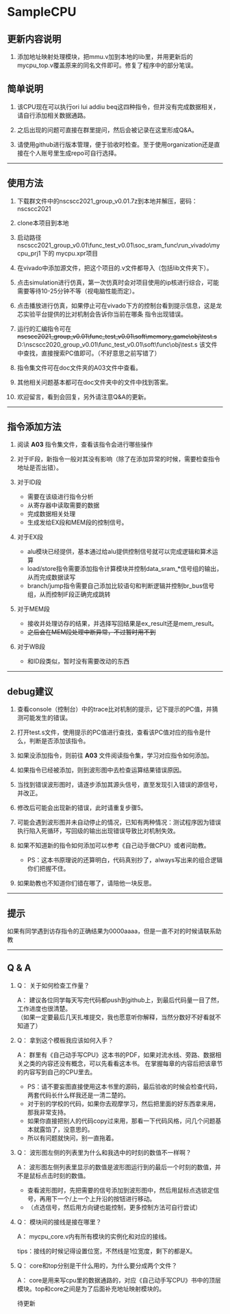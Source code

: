 # SampleCPU

## 更新内容说明

1. 添加地址映射处理模块，把mmu.v加到本地的lib里，并用更新后的mycpu_top.v覆盖原来的同名文件即可。修复了程序中的部分笔误。

## 简单说明

1. 该CPU现在可以执行ori lui addiu beq这四种指令，但并没有完成数据相关，请自行添加相关数据通路。

2. 之后出现的问题可直接在群里提问，然后会被记录在这里形成Q&A。

3. 请使用github进行版本管理，便于验收时检查。至于使用organization还是直接在个人账号里生成repo可自行选择。

***

## 使用方法
    
1. 下载群文件中的nscscc2021_group_v0.01.7z到本地并解压，密码：nscscc2021

2. clone本项目到本地

3. 启动路径 nscscc2021_group_v0.01\func_test_v0.01\soc_sram_func\run_vivado\mycpu_prj1 下的 mycpu.xpr项目

4. 在vivado中添加源文件，把这个项目的.v文件都导入（包括lib文件夹下）。

5. 点击simulation进行仿真，第一次仿真时会对项目使用的ip核进行综合，可能需要等待10-25分钟不等（视电脑性能而定）。

6. 点击播放进行仿真，如果停止可在vivado下方的控制台看到提示信息，这是龙芯实验平台提供的比对机制会告诉你当前在哪条
       指令出现错误。

7. 运行的汇编指令可在 ~~nscscc2021_group_v0.01\func_test_v0.01\soft\memory_game\obj\test.s~~ D:\nscscc2020_group_v0.01\func_test_v0.01\soft\func\obj\test.s 该文件中查找，直接搜索PC值即可。（不好意思之前写错了）

8. 指令集文件可在doc文件夹的A03文件中查看。

9. 其他相关问题基本都可在doc文件夹中的文件中找到答案。
    
10. 欢迎留言，看到会回复，另外请注意Q&A的更新。

***

## 指令添加方法

1. 阅读 __A03__ 指令集文件，查看该指令会进行哪些操作

2. 对于IF段，新指令一般对其没有影响（除了在添加异常的时候，需要检查指令地址是否出错）。

3. 对于ID段
    - 需要在该级进行指令分析
    - 从寄存器中读取需要的数据
    - 完成数据相关处理
    - 生成发给EX段和MEM段的控制信号。

4. 对于EX段
    - alu模块已经提供，基本通过给alu提供控制信号就可以完成逻辑和算术运算
    - load/store指令需要添加指令计算模块并控制data_sram_*信号组的输出，从而完成数据读写
    - branch/jump指令需要自己添加比较语句和判断逻辑并控制br_bus信号组，从而控制IF段正确完成跳转

5. 对于MEM段
    - 接收并处理访存的结果，并选择写回结果是ex_result还是mem_result。
    - ~~之后会在MEM段处理中断异常，不过暂时用不到~~

6. 对于WB段
    - 和ID段类似，暂时没有需要改动的东西

***

## debug建议

1. 查看console（控制台）中的trace比对机制的提示，记下提示的PC值，并猜测可能发生的错误。

2. 打开test.s文件，使用提示的PC值进行查找，查看该PC值对应的指令是什么，判断是否添加该指令。

3. 如果没添加指令，则前往 __A03__ 文件阅读指令集，学习对应指令如何添加。

4. 如果指令已经被添加，则到波形图中去检查运算结果错误原因。

5. 当找到错误波形图时，请逐步添加其源头信号，直至发现引入错误的源信号，并改正。

6. 修改后可能会出现新的错误，此时请重复步骤5。

7. 可能会遇到波形图并未自动停止的情况，已知有两种情况：测试程序因为错误执行陷入死循环，写回级的输出出现错误导致比对机制失效。

8. 如果不知道新的指令如何添加可以参考《自己动手做CPU》或者问助教。
    - PS：这本书原理说的还算明白，代码真别抄了，always写出来的组合逻辑你们把握不住。

9. 如果助教也不知道你们错在哪了，请陪他一块反思。

***

## 提示
    
如果有同学遇到访存指令的正确结果为0000aaaa，但是一直不对的时候请联系助教

***

## Q & A

1.  Q： 关于如何检查工作量？

    A： 建议各位同学每天写完代码都push到github上，到最后代码量一目了然，工作进度也很清楚。  
    （如果一定要最后几天扎堆提交，我也愿意听你解释，当然分数好不好看就不知道了）
    
2.  Q： 拿到这个模板我应该如何入手？
        
    A： 群里有《自己动手写CPU》这本书的PDF，如果对流水线、旁路、数据相关之类的内容还没有概念，可以先看看这本书。
    在掌握每章的内容后把该章节的内容写到自己的CPU里去。
    - PS：请不要妄图直接使用这本书里的源码，最后验收的时候会检查代码，两套代码长什么样我还是一清二楚的。
    - 对于别的学校的代码，如果你去观摩学习，然后把里面的好东西拿来用，那我非常支持。
    - 如果你直接把别人的代码copy过来用，那看一下代码风格，问几个问题基本就露馅了，没意思的。
    - 所以有问题就快问，别一直拖着。
    
3.  Q： 波形图左侧的列表里为什么和我选中的时刻的数值不一样啊？
        
    A： 波形图左侧列表里显示的数值是波形图运行到的最后一个时刻的数值，并不是鼠标点击时刻的数值。
    
    - 查看波形图时，先把需要的信号添加到波形图中，然后用鼠标点选锁定信号，再用下一个/上一个上升沿的按钮进行移动。
    - （点选信号，然后用方向键也能控制，更多控制方法可自行尝试）
    
4.  Q： 模块间的接线是接在哪里？
        
    A： mycpu_core.v内有所有模块的实例化和对应的接线。
    
    tips：接线的时候记得设置位宽，不然线是1位宽度，剩下的都是X。
    
5.  Q： core和top分别是干什么用的，为什么要分成两个文件？
        
    A： core是用来写cpu里的数据通路的，对应《自己动手写CPU》书中的顶层模块。top和core之间是为了后面补充地址映射模块的。
    
    待更新
